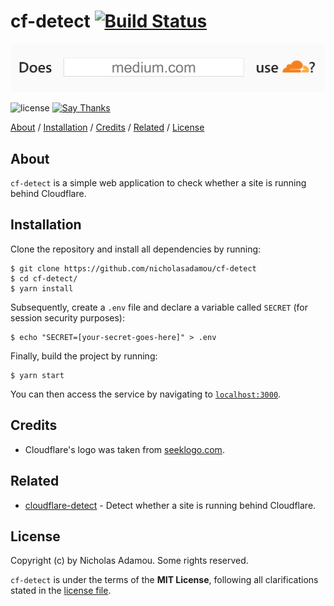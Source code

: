 # cf-detect [![Build Status](https://travis-ci.org/nicholasadamou/cf-detect.svg?branch=master)](https://travis-ci.org/nicholasadamou/cf-detect)

![project preview](cf-detect.png)

![license](https://img.shields.io/apm/l/vim-mode.svg)
[![Say Thanks](https://img.shields.io/badge/say-thanks-ff69b4.svg)](https://saythanks.io/to/NicholasAdamou)

[About](#about) / [Installation](#installation) / [Credits](#credits) / [Related](#related) / [License](#license)

## About

`cf-detect` is a simple web application to check whether a site is running behind Cloudflare.

## Installation

Clone the repository and install all dependencies by running:

```
$ git clone https://github.com/nicholasadamou/cf-detect
$ cd cf-detect/
$ yarn install
```

Subsequently, create a `.env` file and declare a variable called `SECRET` (for session security purposes):

```
$ echo "SECRET=[your-secret-goes-here]" > .env
```

Finally, build the project by running:

```
$ yarn start
```

You can then access the service by navigating to [`localhost:3000`](http://localhost:3000/).

## Credits

-   Cloudflare's logo was taken from [seeklogo.com](https://seeklogo.com/vector-logo/294312/cloudflare).

## Related

-   [cloudflare-detect](https://github.com/k4m4/cloudflare-detect) - Detect whether a site is running behind Cloudflare.

## License

Copyright (c) by Nicholas Adamou. Some rights reserved.

`cf-detect` is under the terms of the **MIT License**, following all clarifications stated in the [license file](license.md).
